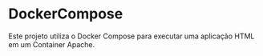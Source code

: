 # DockerCompose
Este projeto utiliza o Docker Compose para executar uma aplicação HTML em um Container Apache.
